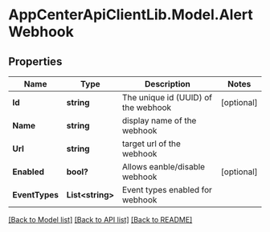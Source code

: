 # AppCenterApiClientLib.Model.AlertWebhook
## Properties

Name | Type | Description | Notes
------------ | ------------- | ------------- | -------------
**Id** | **string** | The unique id (UUID) of the webhook | [optional] 
**Name** | **string** | display name of the webhook | 
**Url** | **string** | target url of the webhook | 
**Enabled** | **bool?** | Allows eanble/disable webhook | [optional] 
**EventTypes** | **List&lt;string&gt;** | Event types enabled for webhook | 

[[Back to Model list]](../README.md#documentation-for-models) [[Back to API list]](../README.md#documentation-for-api-endpoints) [[Back to README]](../README.md)

